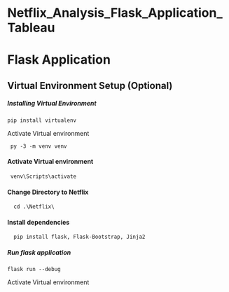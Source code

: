 # Netflix_Analysis_Flask_Application_Tableau

# Flask Application 

## Virtual Environment Setup (Optional)
##### Installing Virtual Environment
```
pip install virtualenv
```
Activate Virtual environment
```
 py -3 -m venv venv
```
#### Activate Virtual environment
```
 venv\Scripts\activate
```
#### Change Directory to Netflix
```
  cd .\Netflix\
```
#### Install dependencies
```
  pip install flask, Flask-Bootstrap, Jinja2 
```
##### Run flask application 
```
flask run --debug
```

Activate Virtual environment
